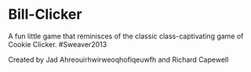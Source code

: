 Bill-Clicker
============

A fun little game that reminisces of the classic class-captivating game of Cookie Clicker. #Sweaver2013

Created by Jad Ahreouirhwirweoqhofiqeuwfh and Richard Capewell
